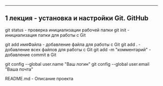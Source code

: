 ---------------------------------------------------------------
1 лекция - установка и настройки Git. GitHub
---------------------------------------------------------------

git status - проверка инициализации рабочей папки
git init - инициализация папки для работы с Git

git add имяФайла - добавление файла для работы с Git
git add . - добавление всех файлов для работы с Git
git add -m "комментарий" - добавление commit в Git

git config --global user.name "Ваш логин"
git config --global user.email "Ваша почта"

README.md - Описание проекта 